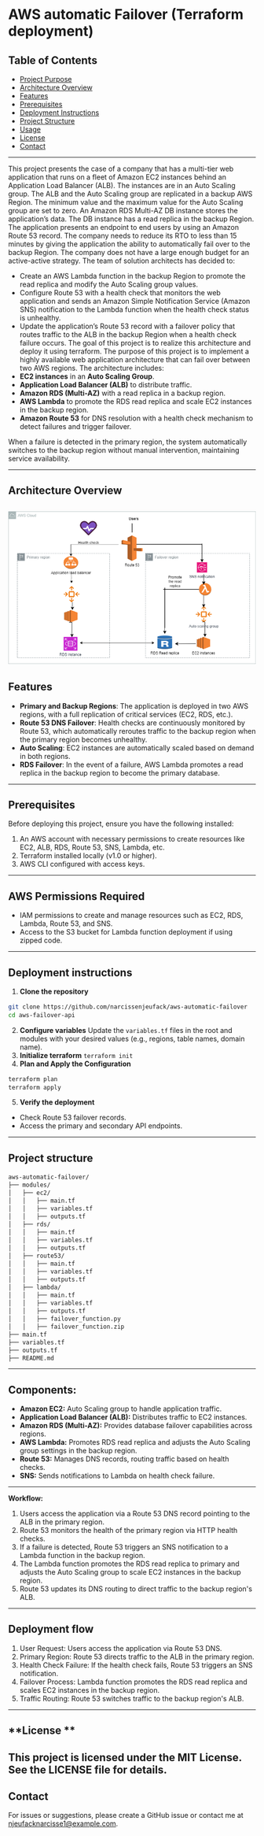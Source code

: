 # **AWS automatic Failover (Terraform deployment)**
## **Table of Contents**
- [Project Purpose](#project-purpose)
- [Architecture Overview](#architecture-overview)
- [Features](#features)
- [Prerequisites](#prerequisites)
- [Deployment Instructions](#deployment-instructions)
- [Project Structure](#project-structure)
- [Usage](#usage)
- [License](#license)
- [Contact](#Contact)
---

This project presents the case of a  company that has a multi-tier web application that runs on a fleet of Amazon EC2 instances behind an Application Load Balancer (ALB). The instances are in an Auto Scaling group. The ALB and the Auto Scaling group are replicated in a backup AWS Region. The minimum value and the maximum value for the Auto Scaling group are set to zero. An Amazon RDS Multi-AZ DB instance stores the application’s data. The DB instance has a read replica in the backup Region. The application presents an endpoint to end users by using an Amazon Route 53 record. The company needs to reduce its RTO to less than 15 minutes by giving the application the ability to automatically fail over to the backup Region. The company does not have a large enough budget for an active-active strategy.
The team of solution architects has decided to:
- Create an AWS Lambda function in the backup Region to promote the read replica and modify the Auto Scaling group values.
- Configure Route 53 with a health check that monitors the web application and sends an Amazon Simple Notification Service (Amazon SNS) notification to the Lambda function when the health check status is unhealthy.
- Update the application’s Route 53 record with a failover policy that routes traffic to the ALB in the backup Region when a health check failure occurs.
The goal of this project is to realize this architecture and deploy it using terraform.
The purpose of this project is to implement a highly available web application architecture that can fail over between two AWS regions. The architecture includes: 
- **EC2 instances** in an **Auto Scaling Group**. 
- **Application Load Balancer (ALB)** to distribute traffic. 
- **Amazon RDS (Multi-AZ)** with a read replica in a backup region.
 - **AWS Lambda** to promote the RDS read replica and scale EC2 instances in the backup region. 
- **Amazon Route 53** for DNS resolution with a health check mechanism to detect failures and trigger failover.

 When a failure is detected in the primary region, the system automatically switches to the backup region without manual intervention, maintaining service availability.

---
## **Architecture Overview**
![Sample Image](aws-architecture-automatic-failover.png)
---
## **Features**
- **Primary and Backup Regions**: The application is deployed in two AWS regions, with a full replication of critical services (EC2, RDS, etc.).
- **Route 53 DNS Failover**: Health checks are continuously monitored by Route 53, which automatically reroutes traffic to the backup region when the primary region becomes unhealthy.
- **Auto Scaling**: EC2 instances are automatically scaled based on demand in both regions.
- **RDS Failover**: In the event of a failure, AWS Lambda promotes a read replica in the backup region to become the primary database.

---
## **Prerequisites**
Before deploying this project, ensure you have the following installed:
1. An AWS account with necessary permissions to create resources like EC2, ALB, RDS, Route 53, SNS, Lambda, etc.
2. Terraform installed locally (v1.0 or higher).
3. AWS CLI configured with access keys.
---

## **AWS Permissions Required**
- IAM permissions to create and manage resources such as EC2, RDS, Lambda, Route 53, and SNS.
- Access to the S3 bucket for Lambda function deployment if using zipped code.

---
## **Deployment instructions**
1.  **Clone the repository**
```bash
git clone https://github.com/narcissenjeufack/aws-automatic-failover
cd aws-failover-api
```
2. **Configure variables**
Update the `variables.tf` files in the root and modules with your desired values (e.g., regions, table names, domain name).
3. **Initialize terraform**
`terraform init`
4. **Plan and Apply the Configuration**
```bash
terraform plan
terraform apply
```
5.  **Verify the deployment**
- Check Route 53 failover records.
- Access the primary and secondary API endpoints.
---
## **Project structure**
```
aws-automatic-failover/
├── modules/
│   ├── ec2/
│   │   ├── main.tf
│   │   ├── variables.tf
│   │   ├── outputs.tf
│   ├── rds/
│   │   ├── main.tf
│   │   ├── variables.tf
│   │   ├── outputs.tf
│   ├── route53/
│   │   ├── main.tf
│   │   ├── variables.tf
│   │   ├── outputs.tf
│   ├── lambda/
│   │   ├── main.tf
│   │   ├── variables.tf
│   │   ├── outputs.tf
│   │   ├── failover_function.py
│   │   ├── failover_function.zip
├── main.tf
├── variables.tf
├── outputs.tf
├── README.md

```
---

## **Components:**
- **Amazon EC2:** Auto Scaling group to handle application traffic.
- **Application Load Balancer (ALB):** Distributes traffic to EC2 instances.
- **Amazon RDS (Multi-AZ):** Provides database failover capabilities across regions.
- **AWS Lambda:** Promotes RDS read replica and adjusts the Auto Scaling group settings in the backup region.
- **Route 53:** Manages DNS records, routing traffic based on health checks.
- **SNS:** Sends notifications to Lambda on health check failure.
---

**Workflow:**
1. Users access the application via a Route 53 DNS record pointing to the ALB in the primary region.
2. Route 53 monitors the health of the primary region via HTTP health checks.
3. If a failure is detected, Route 53 triggers an SNS notification to a Lambda function in the backup region.
4. The Lambda function promotes the RDS read replica to primary and adjusts the Auto Scaling group to scale EC2 instances in the backup region.
5. Route 53 updates its DNS routing to direct traffic to the backup region's ALB.

---
## **Deployment flow**
1. User Request: Users access the application via Route 53 DNS.
2. Primary Region: Route 53 directs traffic to the  ALB in the primary region.
3. Health Check Failure: If the health check fails, Route 53 triggers an SNS notification.
4. Failover Process: Lambda function promotes the RDS read replica and scales EC2 instances in the backup region.
5. Traffic Routing: Route 53 switches traffic to the backup region's ALB.


---
## **License **
This project is licensed under the MIT License. See the LICENSE file for details.
---
## **Contact**
For issues or suggestions, please create a GitHub issue or contact me at njeufacknarcisse1@example.com.